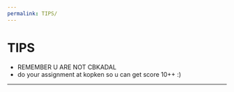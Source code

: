 ```yaml
---
permalink: TIPS/
---
```


# TIPS

* REMEMBER U ARE NOT CBKADAL
* do your assignment at kopken so u can get score 10++ :)
<hr>
